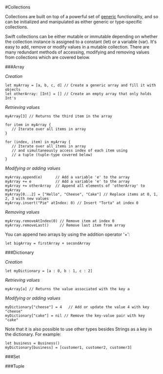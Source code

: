 #Collections  

Collections are built on top of a powerful set of [generic](https://developer.apple.com/library/ios/documentation/Swift/Conceptual/Swift_Programming_Language/Generics.html#//apple_ref/doc/uid/TP40014097-CH26-ID179) functionality, and so can be initialized and manipulated as either generic or type-specific collections.  

Swift collections can be either mutable or immutable depending on whether the collection instance is assigned to a constant (let) or a variable (var). It's easy to add, remove or modify values in a mutable collection. There are many redundant methods of accessing, modifying and removing values from collections which are covered below.  

###Array  

*Creation*  
```
let myArray = [a, b, c, d] // Create a generic array and fill it with objects
let otherArray: [Int] = [] // Create an empty array that only holds Int's
```

*Retrieving values*  
```
myArray[3] // Returns the third item in the array

for item in myArray {
   // Iterate over all items in array
}

for (index, item) in myArray {
   // Iterate over all items in array
   // and simultaneously access index of each item using
   // a tuple (tuple-type covered below)
}
```

*Modifying or adding values*  
```
myArray.append(e)      // Add a variable 'e' to the array
myArray += e           // Add a variable 'e' to the array
myArray += otherArray  // Append all elements of 'otherArray' to myArray
myArray[0...2] = ["Hello", "Cheese", "Cake"] // Replace items at 0, 1, 2, 3 with new values
myArray.insert("Pie" atIndex: 0) // Insert "Torta" at index 0
```

*Removing values*
```
myArray.removeAtIndex(0) // Remove item at index 0
myArray.removeLast()     // Remove last item from array
```

You can append two arrays by using the addition operator '+':  
```
let bigArray = firstArray + secondArray
```

###Dictionary  

*Creation*  
```
let myDictionary = [a : 0, b : 1, c : 2]  
```

*Retrieving values*  
```
myArray[a] // Returns the value associated with the key a
```

*Modifying or adding values*  
```
myDictionary["cheese"] = 4   // Add or update the value 4 with key "cheese"
myDictionary["cake"] = nil // Remove the key-value pair with key "cake"
```

Note that it is also possible to use other types besides Strings as a key in the dictionary. For example:  
```
let business = Business()
myDictionary[business] = [customer1, customer2, customer3]
```

###Set  

###Tuple  
